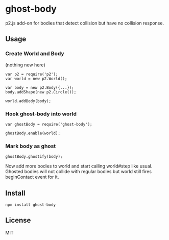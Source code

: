 # ghost-body

p2.js add-on for bodies that detect collision but have no collision response.

## Usage

### Create World and Body

(nothing new here)

    var p2 = require('p2');
    var world = new p2.World();
    
    var body = new p2.Body({...});
    body.addShape(new p2.Circle());
    
    world.addBody(body);

### Hook ghost-body into world

    var ghostBody = require('ghost-body');
    
    ghostBody.enable(world);
    
### Mark body as ghost
    
    ghostBody.ghostify(body);
    
    
Now add more bodies to world and start calling world#step like usual. Ghosted bodies will not collide with regular bodies but world still fires beginContact event for it.

## Install

    npm install ghost-body

## License

MIT
